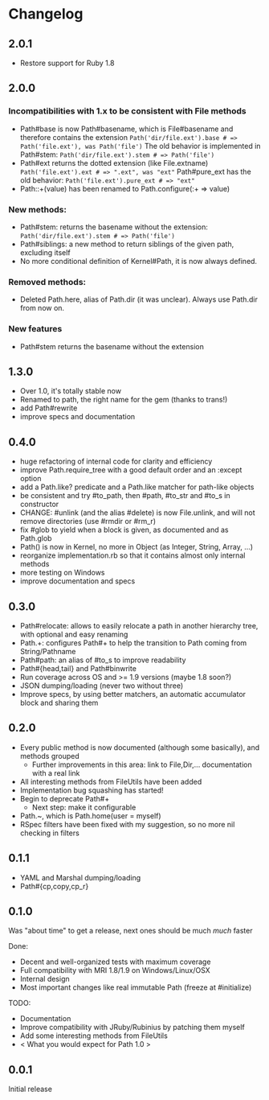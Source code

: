 # Changelog

## 2.0.1

* Restore support for Ruby 1.8

## 2.0.0

### Incompatibilities with 1.x to be consistent with File methods

* Path#base is now Path#basename, which is File#basename and therefore contains the extension
  `Path('dir/file.ext').base # => Path('file.ext'), was Path('file')`
  The old behavior is implemented in Path#stem: `Path('dir/file.ext').stem # => Path('file')`
* Path#ext returns the dotted extension (like File.extname)
  `Path('file.ext').ext # => ".ext", was "ext"`
  Path#pure_ext has the old behavior: `Path('file.ext').pure_ext # => "ext"`
* Path::+(value) has been renamed to Path.configure(:+ => value)

### New methods:

* Path#stem: returns the basename without the extension: `Path('dir/file.ext').stem # => Path('file')`
* Path#siblings: a new method to return siblings of the given path, excluding itself
* No more conditional definition of Kernel#Path, it is now always defined.

### Removed methods:

* Deleted Path.here, alias of Path.dir (it was unclear). Always use Path.dir from now on.

### New features

* Path#stem returns the basename without the extension

## 1.3.0

* Over 1.0, it's totally stable now
* Renamed to path, the right name for the gem (thanks to trans!)
* add Path#rewrite
* improve specs and documentation

## 0.4.0

* huge refactoring of internal code for clarity and efficiency
* improve Path.require_tree with a good default order and an :except option
* add a Path.like? predicate and a Path.like matcher for path-like objects
* be consistent and try #to_path, then #path, #to_str and #to_s in constructor
* CHANGE: #unlink (and the alias #delete) is now File.unlink,
  and will not remove directories (use #rmdir or #rm_r)
* fix #glob to yield when a block is given, as documented and as Path.glob
* Path() is now in Kernel, no more in Object (as Integer, String, Array, ...)
* reorganize implementation.rb so that it contains almost only internal methods
* more testing on Windows
* improve documentation and specs

## 0.3.0

* Path#relocate: allows to easily relocate a path
  in another hierarchy tree, with optional and easy renaming
* Path.+: configures Path#+ to help the transition to Path coming from String/Pathname
* Path#path: an alias of #to_s to improve readability
* Path#{head,tail} and Path#binwrite
* Run coverage across OS and >= 1.9 versions (maybe 1.8 soon?)
* JSON dumping/loading (never two without three)
* Improve specs, by using better matchers, an automatic accumulator block and sharing them

## 0.2.0

* Every public method is now documented (although some basically), and methods grouped
  - Further improvements in this area: link to File,Dir,... documentation with a real link
* All interesting methods from FileUtils have been added
* Implementation bug squashing has started!
* Begin to deprecate Path#+
  - Next step: make it configurable
* Path.~, which is Path.home(user = myself)
* RSpec filters have been fixed with my suggestion, so no more nil checking in filters

## 0.1.1

* YAML and Marshal dumping/loading
* Path#{cp,copy,cp_r}

## 0.1.0

Was "about time" to get a release, next ones should be much *much* faster

Done:

* Decent and well-organized tests with maximum coverage
* Full compatibility with MRI 1.8/1.9 on Windows/Linux/OSX
* Internal design
* Most important changes like real immutable Path (freeze at #initialize)

TODO:

* Documentation
* Improve compatibility with JRuby/Rubinius by patching them myself
* Add some interesting methods from FileUtils
* < What you would expect for Path 1.0 >

## 0.0.1

Initial release
